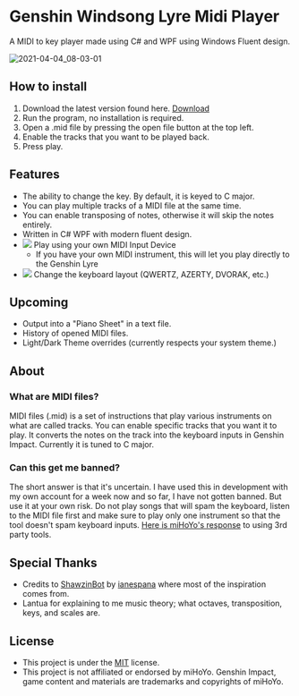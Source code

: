 # Genshin Windsong Lyre Midi Player

A MIDI to key player made using C# and WPF using Windows Fluent design.

![2021-04-04_08-03-01](https://user-images.githubusercontent.com/25006819/113494611-61f4fb00-951c-11eb-98d2-c13980def63e.png)

## How to install

1. Download the latest version found here. [Download](https://github.com/sabihoshi/GenshinLyreMidiPlayer/releases/latest)
2. Run the program, no installation is required.
3. Open a .mid file by pressing the open file button at the top left.
4. Enable the tracks that you want to be played back.
5. Press play.

## Features

* The ability to change the key. By default, it is keyed to C major.
* You can play multiple tracks of a MIDI file at the same time.
* You can enable transposing of notes, otherwise it will skip the notes entirely.
* Written in C# WPF with modern fluent design.
* [![](https://img.shields.io/badge/v1.2.0-New!-yellow)](https://github.com/sabihoshi/GenshinLyreMidiPlayer/releases/tag/v1.2.0) Play using your own MIDI Input Device
  - If you have your own MIDI instrument, this will let you play directly to the Genshin Lyre
* [![](https://img.shields.io/badge/v1.3.1-New!-yellow)](https://github.com/sabihoshi/GenshinLyreMidiPlayer/releases/tag/v1.3.1) Change the keyboard layout (QWERTZ, AZERTY, DVORAK, etc.)

## Upcoming
* Output into a "Piano Sheet" in a text file.
* History of opened MIDI files.
* Light/Dark Theme overrides (currently respects your system theme.)

## About

### What are MIDI files?
MIDI files (.mid) is a set of instructions that play various instruments on what are called tracks. You can enable specific tracks that you want it to play. It converts the notes on the track into the keyboard inputs in Genshin Impact. Currently it is tuned to C major.

### Can this get me banned?
The short answer is that it's uncertain. I have used this in development with my own account for a week now and so far, I have not gotten banned. But use it at your own risk. Do not play songs that will spam the keyboard, listen to the MIDI file first and make sure to play only one instrument so that the tool doesn't spam keyboard inputs. [Here is miHoYo's response](https://genshin.mihoyo.com/en/news/detail/5763) to using 3rd party tools.

## Special Thanks
* Credits to [ShawzinBot](https://github.com/ianespana/ShawzinBot) by [ianespana](ianespana) where most of the inspiration comes from.
* Lantua for explaining to me music theory; what octaves, transposition, keys, and scales are.

## License
* This project is under the [MIT](LICENSE.md) license.
* This project is not affiliated or endorsed by miHoYo. Genshin Impact, game content and materials are trademarks and copyrights of miHoYo.

